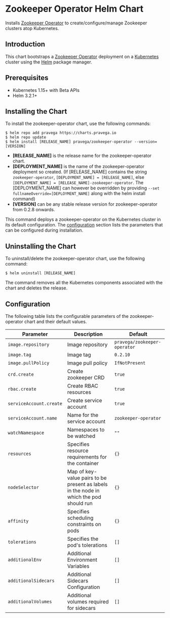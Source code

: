# Zookeeper Operator Helm Chart

Installs [Zookeeper Operator](https://github.com/pravega/zookeeper-operator) to create/configure/manage Zookeeper clusters atop Kubernetes.

## Introduction

This chart bootstraps a [Zookeeper Operator](https://github.com/pravega/zookeeper-operator) deployment on a [Kubernetes](http://kubernetes.io) cluster using the [Helm](https://helm.sh) package manager.

## Prerequisites
  - Kubernetes 1.15+ with Beta APIs
  - Helm 3.2.1+

## Installing the Chart

To install the zookeeper-operator chart, use the following commands:

```
$ helm repo add pravega https://charts.pravega.io
$ helm repo update
$ helm install [RELEASE_NAME] pravega/zookeeper-operator --version=[VERSION]
```
- **[RELEASE_NAME]** is the release name for the zookeeper-operator chart.
- **[DEPLOYMENT_NAME]** is the name of the zookeeper-operator deployment so created. (If [RELEASE_NAME] contains the string `zookeeper-operator`, `[DEPLOYMENT_NAME] = [RELEASE_NAME]`, else `[DEPLOYMENT_NAME] = [RELEASE_NAME]-zookeeper-operator`. The [DEPLOYMENT_NAME] can however be overridden by providing `--set fullnameOverride=[DEPLOYMENT_NAME]` along with the helm install command)
- **[VERSION]** can be any stable release version for zookeeper-operator from 0.2.8 onwards.

This command deploys a zookeeper-operator on the Kubernetes cluster in its default configuration. The [configuration](#configuration) section lists the parameters that can be configured during installation.

## Uninstalling the Chart

To uninstall/delete the zookeeper-operator chart, use the following command:

```
$ helm uninstall [RELEASE_NAME]
```

The command removes all the Kubernetes components associated with the chart and deletes the release.

## Configuration

The following table lists the configurable parameters of the zookeeper-operator chart and their default values.

| Parameter | Description | Default |
| ----- | ----------- | ------ |
| `image.repository` | Image repository | `pravega/zookeeper-operator` |
| `image.tag` | Image tag | `0.2.10` |
| `image.pullPolicy` | Image pull policy | `IfNotPresent` |
| `crd.create` | Create zookeeper CRD | `true` |
| `rbac.create` | Create RBAC resources | `true` |
| `serviceAccount.create` | Create service account | `true` |
| `serviceAccount.name` | Name for the service account | `zookeeper-operator` |
| `watchNamespace` | Namespaces to be watched  | `""` |
| `resources` | Specifies resource requirements for the container | `{}` |
| `nodeSelector` | Map of key-value pairs to be present as labels in the node in which the pod should run | `{}` |
| `affinity` | Specifies scheduling constraints on pods | `{}` |
| `tolerations` | Specifies the pod's tolerations | `[]` |
| `additionalEnv` | Additional Environment Variables | `[]` |
| `additionalSidecars` | Additional Sidecars Configuration | `[]` |
| `additionalVolumes` | Additional volumes required for sidecars | `[]` |
